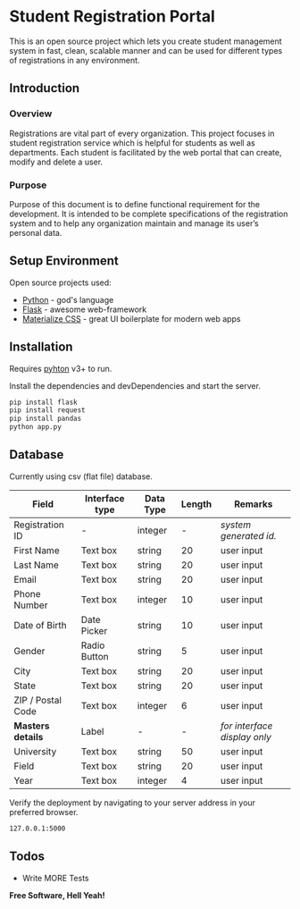# Student Registration Portal

This is an open source project which lets you create student management system in fast, clean, scalable manner and can be used for different types of registrations in any environment.

## Introduction
### Overview
Registrations are vital part of every organization. This project focuses in student registration service which is helpful for students as well as departments. Each student is facilitated by the web portal that can create, modify and delete a user. 

### Purpose
Purpose of this document is to define functional requirement for the development. It is intended to be complete specifications of the registration system and to help any organization maintain and manage its user’s personal data.

## Setup Environment

 Open source projects used:

* [Python](https://www.python.org/) - god's language
* [Flask](https://palletsprojects.com/p/flask/) - awesome web-framework
* [Materialize CSS](https://materializecss.com/getting-started.html) - great UI boilerplate for modern web apps


## Installation

Requires [pyhton](https://www.python.org/downloads/) v3+ to run.

Install the dependencies and devDependencies and start the server.

```sh
pip install flask
pip install request
pip install pandas
python app.py
```

## Database
Currently using csv (flat file) database.

| **Field** | **Interface type** | **Data Type** | **Length** | **Remarks** |
| --- | --- | --- | --- | --- |
| Registration ID | - | integer | - | _system generated id._ |
| First Name | Text box | string | 20 | user input |
| Last Name | Text box | string | 20 | user input |
| Email | Text box | string | 20 | user input |
| Phone Number | Text box | integer | 10 | user input |
| Date of Birth | Date Picker | string | 10 | user input |
| Gender | Radio Button | string | 5 | user input |
| City | Text box | string | 20 | user input |
| State | Text box | string | 20 | user input |
| ZIP / Postal Code | Text box | integer | 6 | user input |
| **Masters**  **details** | Label | - | - | _for interface display only_ |
| University | Text box | string | 50 | user input |
| Field | Text box | string | 20 | user input |
| Year | Text box | integer | 4 | user input |


Verify the deployment by navigating to your server address in your preferred browser.

```sh
127.0.0.1:5000
```

## Todos

 - Write MORE Tests

**Free Software, Hell Yeah!**
